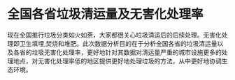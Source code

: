 # 全国各省垃圾清运量及无害化处理率

现在全国推行垃圾分类如火如荼，大家都很关心垃圾清运后的后续处理。无害化处理即卫生填埋,焚烧和堆肥。此次数据分析目的在于分析全国各省的垃圾清运量以及各省的垃圾无害化处理率，更好地针对其数据对清运量严重的城市设施更多的处理地点，对无害化处理率低的地区提供更好地处理垃圾的方法，从中更好地协调生态环境。
